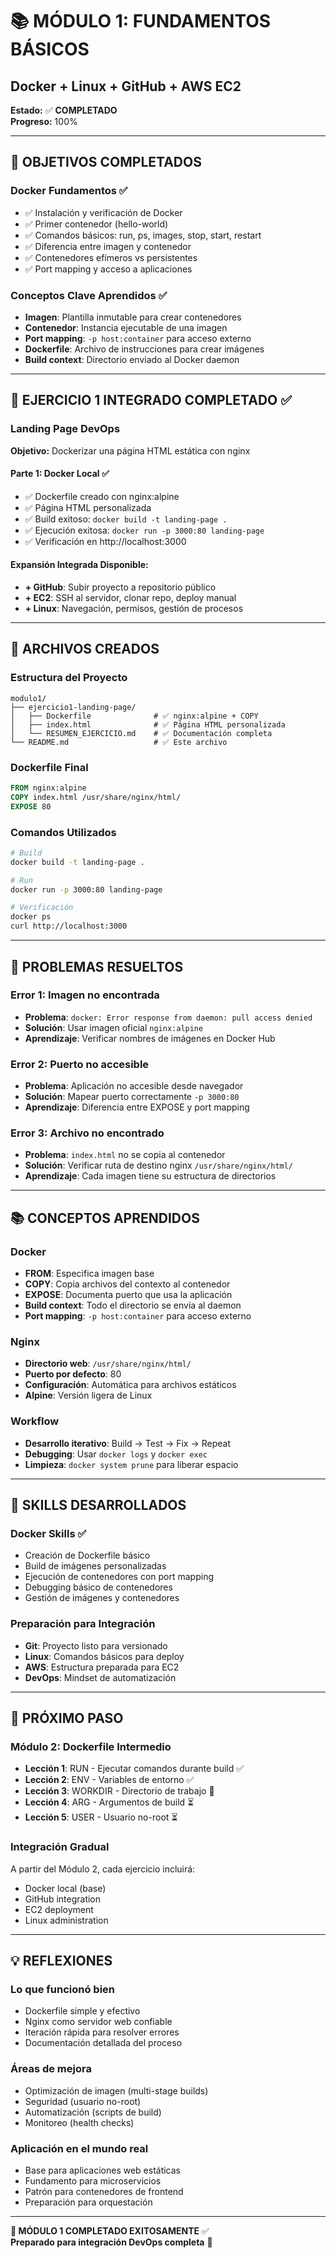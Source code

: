 # 📚 MÓDULO 1: FUNDAMENTOS BÁSICOS
## Docker + Linux + GitHub + AWS EC2

**Estado:** ✅ **COMPLETADO**  
**Progreso:** 100%

---

## **🎯 OBJETIVOS COMPLETADOS**

### **Docker Fundamentos** ✅
- ✅ Instalación y verificación de Docker
- ✅ Primer contenedor (hello-world)
- ✅ Comandos básicos: run, ps, images, stop, start, restart
- ✅ Diferencia entre imagen y contenedor
- ✅ Contenedores efímeros vs persistentes
- ✅ Port mapping y acceso a aplicaciones

### **Conceptos Clave Aprendidos** ✅
- **Imagen**: Plantilla inmutable para crear contenedores
- **Contenedor**: Instancia ejecutable de una imagen
- **Port mapping**: `-p host:container` para acceso externo
- **Dockerfile**: Archivo de instrucciones para crear imágenes
- **Build context**: Directorio enviado al Docker daemon

---

## **🎯 EJERCICIO 1 INTEGRADO COMPLETADO** ✅

### **Landing Page DevOps**
**Objetivo:** Dockerizar una página HTML estática con nginx

#### **Parte 1: Docker Local** ✅
- ✅ Dockerfile creado con nginx:alpine
- ✅ Página HTML personalizada
- ✅ Build exitoso: `docker build -t landing-page .`
- ✅ Ejecución exitosa: `docker run -p 3000:80 landing-page`
- ✅ Verificación en http://localhost:3000

#### **Expansión Integrada Disponible:**
- **+ GitHub**: Subir proyecto a repositorio público
- **+ EC2**: SSH al servidor, clonar repo, deploy manual
- **+ Linux**: Navegación, permisos, gestión de procesos

---

## **📁 ARCHIVOS CREADOS**

### **Estructura del Proyecto**
```
modulo1/
├── ejercicio1-landing-page/
│   ├── Dockerfile              # ✅ nginx:alpine + COPY
│   ├── index.html              # ✅ Página HTML personalizada
│   └── RESUMEN_EJERCICIO.md    # ✅ Documentación completa
└── README.md                   # ✅ Este archivo
```

### **Dockerfile Final**
```dockerfile
FROM nginx:alpine
COPY index.html /usr/share/nginx/html/
EXPOSE 80
```

### **Comandos Utilizados**
```bash
# Build
docker build -t landing-page .

# Run
docker run -p 3000:80 landing-page

# Verificación
docker ps
curl http://localhost:3000
```

---

## **🔧 PROBLEMAS RESUELTOS**

### **Error 1: Imagen no encontrada**
- **Problema**: `docker: Error response from daemon: pull access denied`
- **Solución**: Usar imagen oficial `nginx:alpine`
- **Aprendizaje**: Verificar nombres de imágenes en Docker Hub

### **Error 2: Puerto no accesible**
- **Problema**: Aplicación no accesible desde navegador
- **Solución**: Mapear puerto correctamente `-p 3000:80`
- **Aprendizaje**: Diferencia entre EXPOSE y port mapping

### **Error 3: Archivo no encontrado**
- **Problema**: `index.html` no se copia al contenedor
- **Solución**: Verificar ruta de destino nginx `/usr/share/nginx/html/`
- **Aprendizaje**: Cada imagen tiene su estructura de directorios

---

## **📚 CONCEPTOS APRENDIDOS**

### **Docker**
- **FROM**: Especifica imagen base
- **COPY**: Copia archivos del contexto al contenedor
- **EXPOSE**: Documenta puerto que usa la aplicación
- **Build context**: Todo el directorio se envía al daemon
- **Port mapping**: `-p host:container` para acceso externo

### **Nginx**
- **Directorio web**: `/usr/share/nginx/html/`
- **Puerto por defecto**: 80
- **Configuración**: Automática para archivos estáticos
- **Alpine**: Versión ligera de Linux

### **Workflow**
- **Desarrollo iterativo**: Build → Test → Fix → Repeat
- **Debugging**: Usar `docker logs` y `docker exec`
- **Limpieza**: `docker system prune` para liberar espacio

---

## **🎯 SKILLS DESARROLLADOS**

### **Docker Skills** ✅
- Creación de Dockerfile básico
- Build de imágenes personalizadas
- Ejecución de contenedores con port mapping
- Debugging básico de contenedores
- Gestión de imágenes y contenedores

### **Preparación para Integración**
- **Git**: Proyecto listo para versionado
- **Linux**: Comandos básicos para deploy
- **AWS**: Estructura preparada para EC2
- **DevOps**: Mindset de automatización

---

## **🚀 PRÓXIMO PASO**

### **Módulo 2: Dockerfile Intermedio**
- **Lección 1**: RUN - Ejecutar comandos durante build ✅
- **Lección 2**: ENV - Variables de entorno ✅
- **Lección 3**: WORKDIR - Directorio de trabajo 🔄
- **Lección 4**: ARG - Argumentos de build ⏳
- **Lección 5**: USER - Usuario no-root ⏳

### **Integración Gradual**
A partir del Módulo 2, cada ejercicio incluirá:
- Docker local (base)
- GitHub integration
- EC2 deployment
- Linux administration

---

## **💡 REFLEXIONES**

### **Lo que funcionó bien**
- Dockerfile simple y efectivo
- Nginx como servidor web confiable
- Iteración rápida para resolver errores
- Documentación detallada del proceso

### **Áreas de mejora**
- Optimización de imagen (multi-stage builds)
- Seguridad (usuario no-root)
- Automatización (scripts de build)
- Monitoreo (health checks)

### **Aplicación en el mundo real**
- Base para aplicaciones web estáticas
- Fundamento para microservicios
- Patrón para contenedores de frontend
- Preparación para orquestación

---

**🎯 MÓDULO 1 COMPLETADO EXITOSAMENTE** ✅  
**Preparado para integración DevOps completa** 🚀
